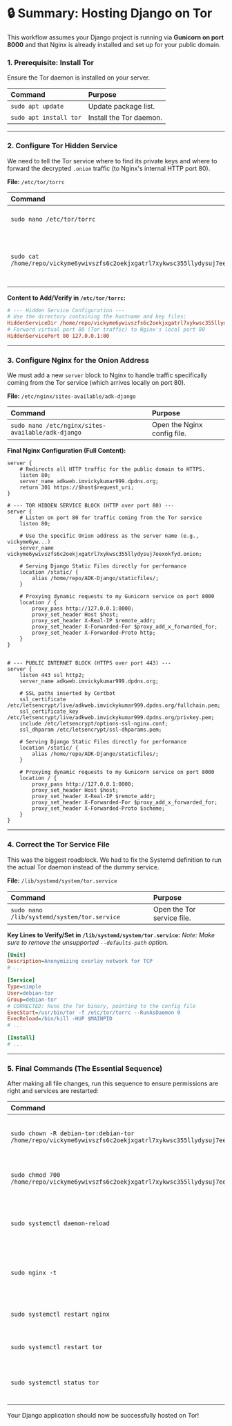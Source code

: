 # 🔒 Summary: Hosting Django on Tor

This workflow assumes your Django project is running via **Gunicorn on port 8000** and that Nginx is already installed and set up for your public domain.

### 1\. Prerequisite: Install Tor

Ensure the Tor daemon is installed on your server.

| Command | Purpose |
| :--- | :--- |
| `sudo apt update` | Update package list. |
| `sudo apt install tor` | Install the Tor daemon. |

-----

### 2\. Configure Tor Hidden Service

We need to tell the Tor service where to find its private keys and where to forward the decrypted `.onion` traffic (to Nginx's internal HTTP port 80).

**File:** `/etc/tor/torrc`

| Command | Purpose |
| :--- | :--- |
| `sudo nano /etc/tor/torrc` | Open the config file. |
| `sudo cat /home/repo/vickyme6ywivszfs6c2oekjxgatrl7xykwsc355llydysuj7eexokfyd.onion/hostname` | **Get the `.onion` address** (save this address). |

**Content to Add/Verify in `/etc/tor/torrc`:**

```ini
# --- Hidden Service Configuration ---
# Use the directory containing the hostname and key files:
HiddenServiceDir /home/repo/vickyme6ywivszfs6c2oekjxgatrl7xykwsc355llydysuj7eexokfyd.onion/
# Forward virtual port 80 (Tor traffic) to Nginx's local port 80
HiddenServicePort 80 127.0.0.1:80
```

-----

### 3\. Configure Nginx for the Onion Address

We must add a new `server` block to Nginx to handle traffic specifically coming from the Tor service (which arrives locally on port 80).

**File:** `/etc/nginx/sites-available/adk-django`

| Command | Purpose |
| :--- | :--- |
| `sudo nano /etc/nginx/sites-available/adk-django` | Open the Nginx config file. |

**Final Nginx Configuration (Full Content):**

```nginx
server {
    # Redirects all HTTP traffic for the public domain to HTTPS.
    listen 80;
    server_name adkweb.imvickykumar999.dpdns.org;
    return 301 https://$host$request_uri;
}

# --- TOR HIDDEN SERVICE BLOCK (HTTP over port 80) ---
server {
    # Listen on port 80 for traffic coming from the Tor service
    listen 80; 
    
    # Use the specific Onion address as the server name (e.g., vickyme6yw...)
    server_name vickyme6ywivszfs6c2oekjxgatrl7xykwsc355llydysuj7eexokfyd.onion;

    # Serving Django Static Files directly for performance
    location /static/ {
        alias /home/repo/ADK-Django/staticfiles/;
    }

    # Proxying dynamic requests to my Gunicorn service on port 8000
    location / {
        proxy_pass http://127.0.0.1:8000;
        proxy_set_header Host $host;
        proxy_set_header X-Real-IP $remote_addr;
        proxy_set_header X-Forwarded-For $proxy_add_x_forwarded_for;
        proxy_set_header X-Forwarded-Proto http; 
    }
}


# --- PUBLIC INTERNET BLOCK (HTTPS over port 443) ---
server {
    listen 443 ssl http2;
    server_name adkweb.imvickykumar999.dpdns.org;

    # SSL paths inserted by Certbot
    ssl_certificate /etc/letsencrypt/live/adkweb.imvickykumar999.dpdns.org/fullchain.pem;
    ssl_certificate_key /etc/letsencrypt/live/adkweb.imvickykumar999.dpdns.org/privkey.pem;
    include /etc/letsencrypt/options-ssl-nginx.conf;
    ssl_dhparam /etc/letsencrypt/ssl-dhparams.pem;

    # Serving Django Static Files directly for performance
    location /static/ {
        alias /home/repo/ADK-Django/staticfiles/;
    }

    # Proxying dynamic requests to my Gunicorn service on port 8000
    location / {
        proxy_pass http://127.0.0.1:8000;
        proxy_set_header Host $host;
        proxy_set_header X-Real-IP $remote_addr;
        proxy_set_header X-Forwarded-For $proxy_add_x_forwarded_for;
        proxy_set_header X-Forwarded-Proto $scheme;
    }
}
```

-----

### 4\. Correct the Tor Service File

This was the biggest roadblock. We had to fix the Systemd definition to run the actual Tor daemon instead of the dummy service.

**File:** `/lib/systemd/system/tor.service`

| Command | Purpose |
| :--- | :--- |
| `sudo nano /lib/systemd/system/tor.service` | Open the Tor service file. |

**Key Lines to Verify/Set in `/lib/systemd/system/tor.service`:**
*Note: Make sure to remove the unsupported `--defaults-path` option.*

```ini
[Unit]
Description=Anonymizing overlay network for TCP
# ...

[Service]
Type=simple
User=debian-tor
Group=debian-tor
# CORRECTED: Runs the Tor binary, pointing to the config file
ExecStart=/usr/bin/tor -f /etc/tor/torrc --RunAsDaemon 0
ExecReload=/bin/kill -HUP $MAINPID
# ...

[Install]
# ...
```

-----

### 5\. Final Commands (The Essential Sequence)

After making all file changes, run this sequence to ensure permissions are right and services are restarted:

| Command | Purpose |
| :--- | :--- |
| `sudo chown -R debian-tor:debian-tor /home/repo/vickyme6ywivszfs6c2oekjxgatrl7xykwsc355llydysuj7eexokfyd.onion/` | **CRITICAL:** Gives Tor permission to read its key files. |
| `sudo chmod 700 /home/repo/vickyme6ywivszfs6c2oekjxgatrl7xykwsc355llydysuj7eexokfyd.onion/` | Sets necessary restrictive permissions. |
| `sudo systemctl daemon-reload` | Reload Systemd to register the corrected `tor.service` file. |
| `sudo nginx -t` | **Verify** Nginx syntax (must succeed before proceeding). |
| `sudo systemctl restart nginx` | Apply the new Nginx Tor configuration. |
| `sudo systemctl restart tor` | Start the fully functional Tor daemon. |
| `sudo systemctl status tor` | Confirm the status is **`Active: active (running)`**. |

Your Django application should now be successfully hosted on Tor\!
